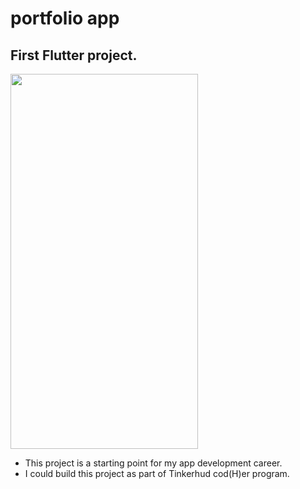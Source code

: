 # portfolio app

## First Flutter project.

<img src="https://user-images.githubusercontent.com/75921522/183561086-2a91ab6d-c5c0-4334-8198-0ae8ecaf1762.jpeg" width="300" height="600">




- This project is a starting point for my app development career.
- I could build this project as part of Tinkerhud cod(H)er program.


